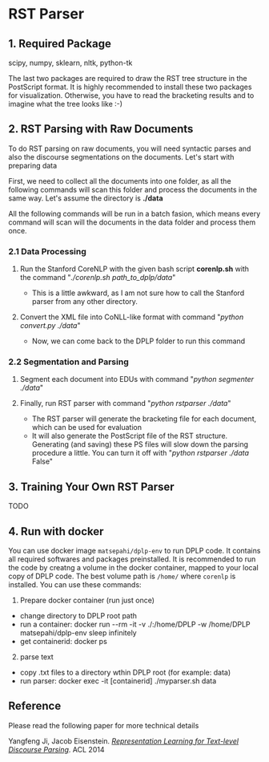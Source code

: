 # RST Parser #

## 1. Required Package ##

scipy, numpy, sklearn, nltk, python-tk 

The last two packages are required to draw the RST tree structure in the PostScript format. It is highly recommended to install these two packages for visualization. Otherwise, you have to read the bracketing results and to imagine what the tree looks like :-)

## 2. RST Parsing with Raw Documents ##

To do RST parsing on raw documents, you will need syntactic parses and also the discourse segmentations on the documents. Let's start with preparing data

First, we need to collect all the documents into one folder, as all the following commands will scan this folder and process the documents in the same way. Let's assume the directory is **./data**

All the following commands will be run in a batch fasion, which means every command will scan will the documents in the data folder and process them once.

### 2.1 Data Processing ###

1. Run the Stanford CoreNLP with the given bash script **corenlp.sh** with the command "*./corenlp.sh path_to_dplp/data*"
    - This is a little awkward, as I am not sure how to call the Stanford parser from any other directory.

2. Convert the XML file into CoNLL-like format with command "*python convert.py ./data*"
    - Now, we can come back to the DPLP folder to run this command

### 2.2 Segmentation and Parsing ###

1. Segment each document into EDUs with command "*python segmenter ./data*"

2. Finally, run RST parser with command "*python rstparser ./data*"
    - The RST parser will generate the bracketing file for each document, which can be used for evaluation
    - It will also generate the PostScript file of the RST structure. Generating (and saving) these PS files will slow down the parsing procedure a little. You can turn it off with "*python rstparser ./data* False"


## 3. Training Your Own RST Parser ##

TODO

## 4. Run with docker

You can use docker image `matsepahi/dplp-env` to run DPLP code. It contains all required softwares and packages preinstalled. 
It is recommended to run the code by creatng a volume in the docker container, mapped to your local copy of DPLP code.
The best volume path is `/home/` where `corenlp` is installed. You can use these commands:

1. Prepare docker container (run just once)
  - change directory to DPLP root path
  - run a container:    docker run --rm -it -v ./:/home/DPLP -w /home/DPLP matsepahi/dplp-env sleep infinitely
  - get containerid:    docker ps
2. parse text 
  - copy .txt files to a directory wthin DPLP root (for example: data)  
  - run parser:          docker exec -it [containerid] ./myparser.sh data   



## Reference ##

Please read the following paper for more technical details

Yangfeng Ji, Jacob Eisenstein. *[Representation Learning for Text-level Discourse Parsing](http://jiyfeng.github.io/papers/ji-acl-2014.pdf)*. ACL 2014